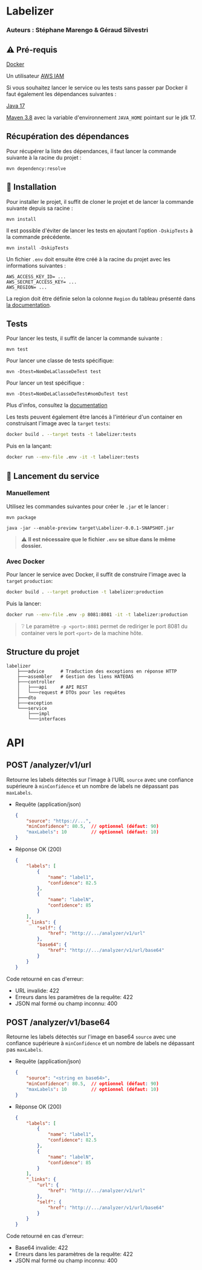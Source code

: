 # Labelizer

### Auteurs : Stéphane Marengo & Géraud Silvestri

## :warning: Pré-requis

[Docker](https://www.docker.com/)

Un utilisateur [AWS IAM](https://aws.amazon.com/iam/)

Si vous souhaitez lancer le service ou les tests sans passer par Docker il faut également les dépendances suivantes :

[Java 17](https://adoptium.net/temurin/releases/)

[Maven 3.8](https://maven.apache.org/download.cgi) avec la variable d'environnement `JAVA_HOME` pointant sur le jdk 17.

## Récupération des dépendances

Pour récupérer la liste des dépendances, il faut lancer la commande suivante à la racine du projet :

```
mvn dependency:resolve
```

## :wrench: Installation

Pour installer le projet, il suffit de cloner le projet et de lancer la commande suivante depuis sa racine :

```
mvn install
```

Il est possible d'éviter de lancer les tests en ajoutant l'option `-DskipTests` à la commande précédente.

```
mvn install -DskipTests
```

Un fichier `.env` doit ensuite être créé à la racine du projet avec les informations suivantes :

```
AWS_ACCESS_KEY_ID= ...
AWS_SECRET_ACCESS_KEY= ...
AWS_REGION= ...
```

La region doit être définie selon la colonne `Region` du tableau présenté dans [la documentation](https://docs.aws.amazon.com/AmazonRDS/latest/UserGuide/Concepts.RegionsAndAvailabilityZones.html#Concepts.RegionsAndAvailabilityZones.Regions).

## Tests

Pour lancer les tests, il suffit de lancer la commande suivante :

```
mvn test
```

Pour lancer une classe de tests spécifique:

```
mvn -Dtest=NomDeLaClasseDeTest test
```

Pour lancer un test spécifique :

```
mvn -Dtest=NomDeLaClasseDeTest#nomDuTest test
```

Plus d'infos, consultez la [documentation](https://maven.apache.org/surefire/maven-surefire-plugin/examples/single-test.html)

Les tests peuvent également être lancés à l'intérieur d'un container en construisant l'image avec la `target` `tests`:

```bash
docker build . --target tests -t labelizer:tests
```

Puis en la lançant:

```bash
docker run --env-file .env -it -t labelizer:tests
```

## :rocket: Lancement du service

### Manuellement

Utilisez les commandes suivantes pour créer le `.jar` et le lancer :

```
mvn package

java -jar --enable-preview target\Labelizer-0.0.1-SNAPSHOT.jar
```

> :warning: **Il est nécessaire que le fichier `.env` se situe dans le même dossier.**

### Avec Docker

Pour lancer le service avec Docker, il suffit de construire l'image avec la `target` `production`:

```bash
docker build . --target production -t labelizer:production
```

Puis la lancer:

```bash
docker run --env-file .env -p 8081:8081 -it -t labelizer:production
```

> :grey_question: Le paramètre `-p <port>:8081` permet de rediriger le port 8081 du container vers le port `<port>` de la machine hôte.

## Structure du projet

```
labelizer
    ├───advice      # Traduction des exceptions en réponse HTTP
    ├───assembler   # Gestion des liens HATEOAS
    ├───controller
    │   ├───api     # API REST
    │   └───request # DTOs pour les requêtes
    ├───dto
    ├───exception
    └───service
        ├───impl
        └───interfaces
```

# API

## POST /analyzer/v1/url

Retourne les labels détectés sur l'image à l'URL `source` avec une confiance supérieure à `minConfidence` et un nombre de labels ne dépassant pas `maxLabels`.

+ Requête (application/json)

    ```json
    {
        "source": "https://...",
        "minConfidence": 80.5,  // optionnel (défaut: 90)
        "maxLabels": 10         // optionnel (défaut: 10)
    }
    ```

+ Réponse OK (200)

    ```json
    {
        "labels": [
            {
                "name": "label1",
                "confidence": 82.5
            },
            {
                "name": "labelN",
                "confidence": 85
            }
        ],
        "_links": {
            "self": {
                "href": "http://.../analyzer/v1/url"
            },
            "base64": {
                "href": "http://.../analyzer/v1/url/base64"
            }
        }
    }
    ```

Code retourné en cas d'erreur:
+ URL invalide: 422
+ Erreurs dans les paramètres de la requête: 422
+ JSON mal formé ou champ inconnu: 400

## POST /analyzer/v1/base64

Retourne les labels détectés sur l'image en base64 `source` avec une confiance supérieure à `minConfidence` et un nombre de labels ne dépassant pas `maxLabels`.

+ Requête (application/json)

    ```json
    {
        "source": "<string en base64>",
        "minConfidence": 80.5,  // optionnel (défaut: 90)
        "maxLabels": 10         // optionnel (défaut: 10)
    }
    ```

+ Réponse OK (200)

    ```json
    {
        "labels": [
            {
                "name": "label1",
                "confidence": 82.5
            },
            {
                "name": "labelN",
                "confidence": 85
            }
        ],
        "_links": {
            "url": {
                "href": "http://.../analyzer/v1/url"
            },
            "self": {
                "href": "http://.../analyzer/v1/url/base64"
            }
        }
    }
    ```

Code retourné en cas d'erreur:
+ Base64 invalide: 422
+ Erreurs dans les paramètres de la requête: 422
+ JSON mal formé ou champ inconnu: 400